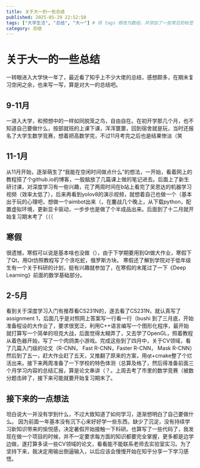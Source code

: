 ```yaml
---
title: 关于大一的一些总结
published: 2025-05-29 22:52:50
tags: ["大学生活", "总结", "大一"] # 将 tags 修改为数组，并添加了一些常见的标签作为示例
category: 总结
---
```


<!--more-->

# 关于大一的一些总结

一转眼进入大学快一年了，最近看了知乎上不少大佬的总结，感想颇多，在期末复习空闲之余，也来写一写，算是对大一的总结吧。

## 9-11月

一进入大学，和预想中的一样如同脱笼之鸟，自由自在。在初开学那几个月，也不知道自己要做什么，按部就班的上课下课，浑浑噩噩，回到宿舍就是玩，当时还报名了大学生数学竞赛，想着把高数学完，不过11月考完之后也是结果惨淡（笑

## 11-1月

从11月开始，逐渐萌生了“我能在空闲时间做点什么”的想法，一开始，看着网上的教程搭了个github.io的博客，一股脑放了几篇课上做的笔记进去。后面上了新生研讨课，对深度学习有一些兴趣，花了两周时间在b站上看完了吴恩达的机器学习视频（效率太低了），后来再看到yolov8的演示视频，就想着自己也做一个（基本出于玩的心理吧，想做一个aimbot出来（，在鏖战几个晚上，从下载python，配置虚拟环境，更新显卡驱动，一步步也是做了个半成品出来。后面到了十二月就开始复习期末考了（（（

## 寒假

很遗憾，寒假可以说是基本啥也没做（），由于下学期要用到Qt做大作业，寒假下了Qt，用Qt仿照教程写了个贪吃蛇，俄罗斯方块。
寒假还了解到学院对于低年级生有一个关于科研的计划，挺有兴趣就参加了，在寒假的末尾过了一下《Deep Learning》前面的数学基础部分。

## 2-5月

看到关于深度学习入门有推荐看CS231N的，遂去看了CS231N，就认真写了assignment
1，后面几乎是对照网上答案写一行看一行（bushi 到了三月底，开始准备程设的大作业了，要求很宽泛，利用C++语言编写一个图形化程序，最开始就打算写一个简单的坦克大战，后面觉得太糊弄了，又去学了OpenGL，照着教程从着色器开始，写了一个肉鸽类小游戏。完成这些到了四月中，关于CV领域，看了几篇入门级的论文（R-CNN， Fast R-CNN，Faster R-CNN， Mask R-CNN）然后到了五一，赶大作业赶了五天，又推翻了原来的方案，用qt+cmake整了个烂活出来。接下来两周准备了一下学校的特色体测（总算及格了，然后得准备前面三个月学习内容的总结汇报，算是论文串讲（？。上周去考了市里的数学竞赛（被数分题击碎了，接下来可能就要开始复习期末了。

## 接下来的一点想法

坦白说大一并没有学到什么，不过大致知道了如何学习，逐渐想明白了自己要做什么。
因为前面一年基本没有沉下心来好好学一些东西，缺少了沉淀，没有持续学习新知识带来的愉悦感，决定暑假开始接触一下科研。也算写了一些代码了，我发现在做一个项目的时候，并不一定要求每方面的知识都要完全掌握，更多都是边学边做，遂打算多读一些CV领域的论文，看看能不能联系老师去实验室实习。为了坚持下来，我决定用输出倒逼输入，以后应该会慢慢开始在知乎分享一下学习感悟。
